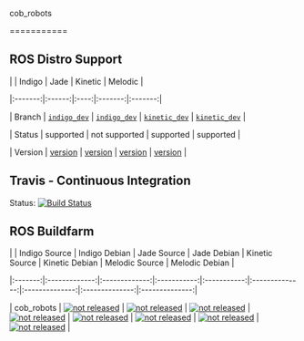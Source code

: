 cob_robots
===========

## ROS Distro Support

|         | Indigo | Jade | Kinetic | Melodic |
|:-------:|:------:|:----:|:-------:|:-------:|
| Branch  | [`indigo_dev`](https://github.com/ipa320/cob_robots/tree/indigo_dev) | [`indigo_dev`](https://github.com/ipa320/cob_robots/tree/indigo_dev) | [`kinetic_dev`](https://github.com/ipa320/cob_robots/tree/kinetic_dev) | [`kinetic_dev`](https://github.com/ipa320/cob_robots/tree/kinetic_dev) |
| Status  |  supported | not supported | supported | supported |
| Version | [version](http://repositories.ros.org/status_page/ros_indigo_default.html?q=cob_robots) | [version](http://repositories.ros.org/status_page/ros_jade_default.html?q=cob_robots) | [version](http://repositories.ros.org/status_page/ros_kinetic_default.html?q=cob_robots) | [version](http://repositories.ros.org/status_page/ros_melodic_default.html?q=cob_robots) |

## Travis - Continuous Integration

Status: [![Build Status](https://travis-ci.com/ipa320/cob_robots.svg?branch=kinetic_dev)](https://travis-ci.com/ipa320/cob_robots)

## ROS Buildfarm

|         | Indigo Source | Indigo Debian | Jade Source | Jade Debian | Kinetic Source | Kinetic Debian | Melodic Source | Melodic Debian |
|:-------:|:-------------:|:-------------:|:-----------:|:-----------:|:--------------:|:--------------:|:--------------:|:--------------:|
| cob_robots | [![not released](http://build.ros.org/buildStatus/icon?job=Isrc_uT__cob_robots__ubuntu_trusty__source)](http://build.ros.org/view/Isrc_uT/job/Isrc_uT__cob_robots__ubuntu_trusty__source/) | [![not released](http://build.ros.org/buildStatus/icon?job=Ibin_uT64__cob_robots__ubuntu_trusty_amd64__binary)](http://build.ros.org/view/Ibin_uT64/job/Ibin_uT64__cob_robots__ubuntu_trusty_amd64__binary/) | [![not released](http://build.ros.org/buildStatus/icon?job=Jsrc_uT__cob_robots__ubuntu_trusty__source)](http://build.ros.org/view/Jsrc_uT/job/Jsrc_uT__cob_robots__ubuntu_trusty__source/) | [![not released](http://build.ros.org/buildStatus/icon?job=Jbin_uT64__cob_robots__ubuntu_trusty_amd64__binary)](http://build.ros.org/view/Jbin_uT64/job/Jbin_uT64__cob_robots__ubuntu_trusty_amd64__binary/) | [![not released](http://build.ros.org/buildStatus/icon?job=Ksrc_uX__cob_robots__ubuntu_xenial__source)](http://build.ros.org/view/Ksrc_uX/job/Ksrc_uX__cob_robots__ubuntu_xenial__source/) | [![not released](http://build.ros.org/buildStatus/icon?job=Kbin_uX64__cob_robots__ubuntu_xenial_amd64__binary)](http://build.ros.org/view/Kbin_uX64/job/Kbin_uX64__cob_robots__ubuntu_xenial_amd64__binary/) | [![not released](http://build.ros.org/buildStatus/icon?job=Msrc_uB__cob_robots__ubuntu_bionic__source)](http://build.ros.org/view/Msrc_uB/job/Msrc_uB__cob_robots__ubuntu_bionic__source/) | [![not released](http://build.ros.org/buildStatus/icon?job=Mbin_uB64__cob_robots__ubuntu_bionic_amd64__binary)](http://build.ros.org/view/Mbin_uB64/job/Mbin_uB64__cob_robots__ubuntu_bionic_amd64__binary/) |
